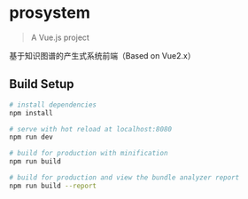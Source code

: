 # prosystem

> A Vue.js project

基于知识图谱的产生式系统前端（Based on Vue2.x）

## Build Setup

```bash
# install dependencies
npm install

# serve with hot reload at localhost:8080
npm run dev

# build for production with minification
npm run build

# build for production and view the bundle analyzer report
npm run build --report
```
